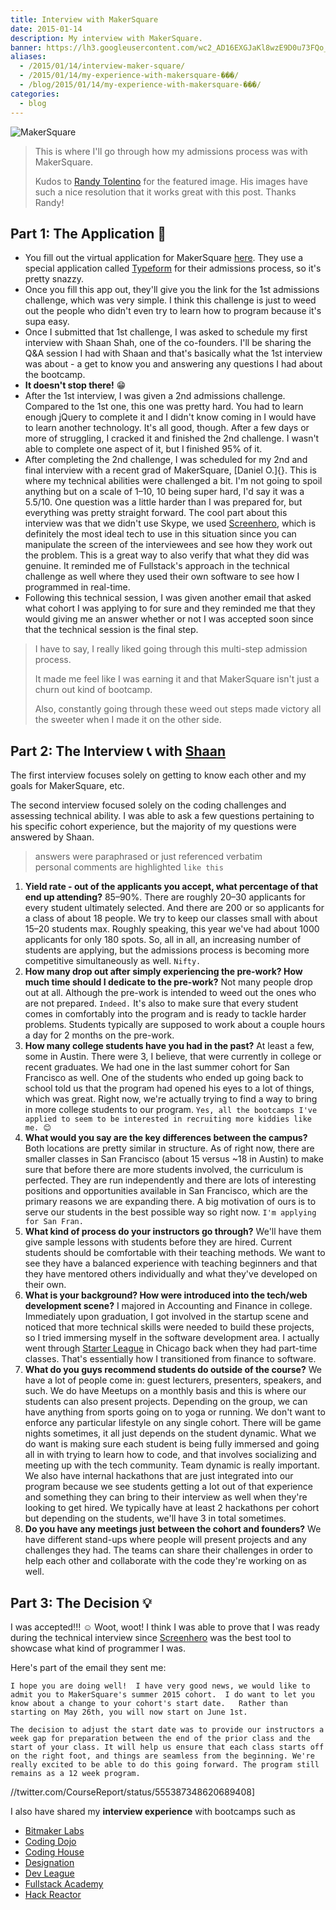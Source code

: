 ```yaml
---
title: Interview with MakerSquare
date: 2015-01-14
description: My interview with MakerSquare.
banner: https://lh3.googleusercontent.com/wc2_AD16EXGJaKl8wzE9D0u73FQo_pgGGm503lKrTwe3m1QuWkN8wAUMcKsALITEw8DdO7pgVaWaz1hizT7E8IL2wc2YPsxpT4hYGyMSmqf6AVG_OdtZ2Ro6qrVigU6R8y9YKfn7NL83a7cRP9WAQAmU7HAJ51y7xbUfKcQh_rgUaKgP4RNd1VJpeH1ehLLQY9N6CK7W0H5iXHt-ICr8eSjuidsJ0IrPd1dIsekQKvxJp5_qJAj22HorJNL6qDv8UGZ0sCyWkKSB9MOC91yeeJANO6AV3_Rt0lZ2MJLH8-IcSVpkL_eLE_H-b7Iqjl2PWmL03YlPvxAIbmMR_gGBGsxplmoeUGa9tyRtHvc4wJ_-YC4JfRVvX9UY0DrDoxsrkDtTIjo3ZArL3UF64ZAQMAUHOC4OAM5rpOpTOfLDhNO-p7gLk_sLQuX6pNx6Mpdm-kOY1PsYfv8frJon-YkXvBUU-CoKgn3zOFPBDgIWS0jr46VhveHj6AWsMMGPnok6tWCbmD6DUkph3lwtnlyGHl-8ftri67ReCMjBh48eC-9jispzjjVOeXi0EKi-Kh2mojR6_8MmiKmd-RzMDDRuisrebvHoJdnDklc41RTuCcYG-92_qg8tGNZTCneE-gmT=w1454-h970-no
aliases:
  - /2015/01/14/interview-maker-square/
  - /2015/01/14/my-experience-with-makersquare-���/
  - /blog/2015/01/14/my-experience-with-makersquare-���/
categories:
  - blog
---
```


![MakerSquare](https://m1.behance.net/rendition/modules/124031971/disp/fa0c76d4bd39b9bc82c8cf32b90cd846.png)

> This is where I'll go through how my admissions process was with MakerSquare.
>
> Kudos to [Randy Tolentino](https://rantolentino.wordpress.com/2014/07/14/many-thanks-to-makersquare/ 'Randy Tolentino') for the featured image. His images have such a nice resolution that it works great with this post. Thanks Randy!

## Part 1: The Application 📝

- You fill out the virtual application for MakerSquare [here](https://makersquare.typeform.com/to/MO9OFv 'App MakerSquare'). They use a special application called [Typeform](https://www.typeform.com/ 'Typeform') for their admissions process, so it's pretty snazzy.
- Once you fill this app out, they'll give you the link for the 1st admissions challenge, which was very simple. I think this challenge is just to weed out the people who didn't even try to learn how to program because it's supa easy.
- Once I submitted that 1st challenge, I was asked to schedule my first interview with Shaan Shah, one of the co-founders. I'll be sharing the Q&A session I had with Shaan and that's basically what the 1st interview was about - a get to know you and answering any questions I had about the bootcamp.
- **It doesn't stop there!** 😁
- After the 1st interview, I was given a 2nd admissions challenge. Compared to the 1st one, this one was pretty hard. You had to learn enough jQuery to complete it and I didn't know coming in I would have to learn another technology. It's all good, though. After a few days or more of struggling, I cracked it and finished the 2nd challenge. I wasn't able to complete one aspect of it, but I finished 95% of it.
- After completing the 2nd challenge, I was scheduled for my 2nd and final interview with a recent grad of MakerSquare, [Daniel O.]{}. This is where my technical abilities were challenged a bit. I'm not going to spoil anything but on a scale of 1–10, 10 being super hard, I'd say it was a 5.5/10. One question was a little harder than I was prepared for, but everything was pretty straight forward. The cool part about this interview was that we didn't use Skype, we used [Screenhero](https://screenhero.com/ 'Screenhero'), which is definitely the most ideal tech to use in this situation since you can manipulate the screen of the interviewees and see how they work out the problem. This is a great way to also verify that what they did was genuine. It reminded me of Fullstack's approach in the technical challenge as well where they used their own software to see how I programmed in real-time.
- Following this technical session, I was given another email that asked what cohort I was applying to for sure and they reminded me that they would giving me an answer whether or not I was accepted soon since that the technical session is the final step.

> I have to say, I really liked going through this multi-step admission process.
>
> It made me feel like I was earning it and that MakerSquare isn't just a churn out kind of bootcamp.
>
> Also, constantly going through these weed out steps made victory all the sweeter when I made it on the other side.

## Part 2: The Interview 📞 with [Shaan](https://www.linkedin.com/in/shaanshah 'Shaan Shah')

The first interview focuses solely on getting to know each other and my goals for MakerSquare, etc.

The second interview focused solely on the coding challenges and assessing technical ability. I was able to ask a few questions pertaining to his specific cohort experience, but the majority of my questions were answered by Shaan.

> answers were paraphrased or just referenced verbatim\
> personal comments are highlighted `like this`

1.  **Yield rate - out of the applicants you accept, what percentage of that end up attending?** 85–90%. There are roughly 20–30 applicants for every student ultimately selected. And there are 200 or so applicants for a class of about 18 people. We try to keep our classes small with about 15–20 students max. Roughly speaking, this year we've had about 1000 applicants for only 180 spots. So, all in all, an increasing number of students are applying, but the admissions process is becoming more competitive simultaneously as well. `Nifty.`
2.  **How many drop out after simply experiencing the pre-work? How much time should I dedicate to the pre-work?** Not many people drop out at all. Although the pre-work is intended to weed out the ones who are not prepared. `Indeed.` It's also to make sure that every student comes in comfortably into the program and is ready to tackle harder problems. Students typically are supposed to work about a couple hours a day for 2 months on the pre-work.
3.  **How many college students have you had in the past?** At least a few, some in Austin. There were 3, I believe, that were currently in college or recent graduates. We had one in the last summer cohort for San Francisco as well. One of the students who ended up going back to school told us that the program had opened his eyes to a lot of things, which was great. Right now, we're actually trying to find a way to bring in more college students to our program. `Yes, all the bootcamps I've applied to seem to be interested in recruiting more kiddies like me. 😊`
4.  **What would you say are the key differences between the campus?** Both locations are pretty similar in structure. As of right now, there are smaller classes in San Francisco (about 15 versus \~18 in Austin) to make sure that before there are more students involved, the curriculum is perfected. They are run independently and there are lots of interesting positions and opportunities available in San Francisco, which are the primary reasons we are expanding there. A big motivation of ours is to serve our students in the best possible way so right now. `I'm applying for San Fran.`
5.  **What kind of process do your instructors go through?** We'll have them give sample lessons with students before they are hired. Current students should be comfortable with their teaching methods. We want to see they have a balanced experience with teaching beginners and that they have mentored others individually and what they've developed on their own.
6.  **What is your background? How were introduced into the tech/web development scene?** I majored in Accounting and Finance in college. Immediately upon graduation, I got involved in the startup scene and noticed that more technical skills were needed to build these projects, so I tried immersing myself in the software development area. I actually went through [Starter League](https://www.starterleague.com 'Starter League') in Chicago back when they had part-time classes. That's essentially how I transitioned from finance to software.
7.  **What do you guys recommend students do outside of the course?** We have a lot of people come in: guest lecturers, presenters, speakers, and such. We do have Meetups on a monthly basis and this is where our students can also present projects. Depending on the group, we can have anything from sports going on to yoga or running. We don't want to enforce any particular lifestyle on any single cohort. There will be game nights sometimes, it all just depends on the student dynamic. What we do want is making sure each student is being fully immersed and going all in with trying to learn how to code, and that involves socializing and meeting up with the tech community. Team dynamic is really important. We also have internal hackathons that are just integrated into our program because we see students getting a lot out of that experience and something they can bring to their interview as well when they're looking to get hired. We typically have at least 2 hackathons per cohort but depending on the students, we'll have 3 in total sometimes.
8.  **Do you have any meetings just between the cohort and founders?** We have different stand-ups where people will present projects and any challenges they had. The teams can share their challenges in order to help each other and collaborate with the code they're working on as well.

## Part 3: The Decision 💡

I was accepted!!! ☺️ Woot, woot! I think I was able to prove that I was ready during the technical interview since [Screenhero](https://screenhero.com/ 'Screenhero') was the best tool to showcase what kind of programmer I was.

Here's part of the email they sent me:

    I hope you are doing well!  I have very good news, we would like to admit you to MakerSquare's summer 2015 cohort.  I do want to let you know about a change to your cohort's start date.   Rather than starting on May 26th, you will now start on June 1st.

    The decision to adjust the start date was to provide our instructors a week gap for preparation between the end of the prior class and the start of your class. It will help us ensure that each class starts off on the right foot, and things are seamless from the beginning. We're really excited to be able to do this going forward. The program still remains as a 12 week program.

//twitter.com/CourseReport/status/555387348620689408\]

I also have shared my **interview experience** with bootcamps such as

- [Bitmaker Labs](/2014/03/12/interview-bitmaker-labs/)
- [Coding Dojo](/2015/01/06/interview-coding-dojo/)
- [Coding House](https://fvcproductions.com/blog/2015/01/06/coding-house-interview/ 'Interview with Coding House 🏠')
- [Designation](https://fvcproductions.com/blog/2015/01/06/interview-with-designation/ 'Interview with Designation 🎨')
- [Dev League](https://fvcproductions.com/blog/2015/01/06/experience-with-devleague/ 'My Experience With DevLeague 💻')
- [Fullstack Academy](https://fvcproductions.com/blog/2014/12/28/my-experience-with-fullstack-academy-of-code/ 'My Experience with Fullstack Academy of Code 💻')
- [Hack Reactor](https://fvcproductions.com/blog/2015/01/05/questioning-hack-reactor/ 'Questioning Hack Reactor 🔑')
